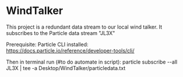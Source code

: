 # WindTalker
This project is a redundant data stream to our local wind talker. It subscribes to the Particle data stream "JL3X"

Prerequisite:
Particle CLI installed: 
https://docs.particle.io/reference/developer-tools/cli/

Then in terminal run (#to do automate in script):
particle subscribe --all JL3X | tee -a Desktop/WindTalker/particledata.txt

